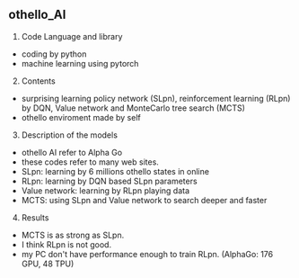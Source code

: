 ## othello_AI
  
  
1. Code Language and library
  - coding by python
  - machine learning using pytorch
  
  
2. Contents
  - surprising learning policy network (SLpn), reinforcement learning (RLpn) by DQN, Value network and MonteCarlo tree search (MCTS)
  - othello enviroment made by self
  
  
3. Description of the models
  - othello AI refer to Alpha Go 
  - these codes refer to many web sites.
  - SLpn: learning by 6 millions othello states in online
  - RLpn: learning by DQN based SLpn parameters
  - Value network: learning by RLpn playing data
  - MCTS: using SLpn and Value network to search deeper and faster 

4. Results
  - MCTS is as strong as SLpn.
  - I think RLpn is not good.
  - my PC don't have performance enough to train RLpn. (AlphaGo: 176 GPU, 48 TPU)
